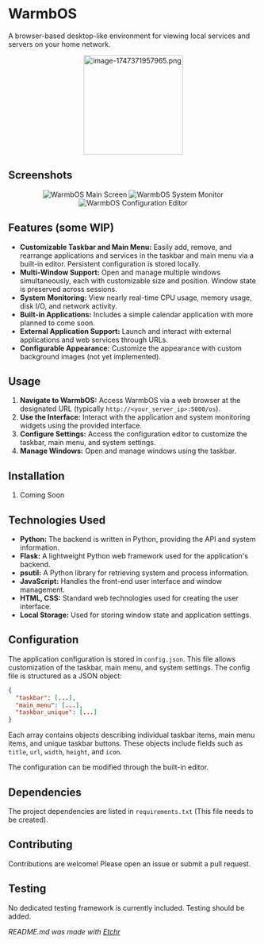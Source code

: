 # WarmbOS
A browser-based desktop-like environment for viewing local services and servers on your home network.


<div align="center">
<img src="https://wpdn.one/os/static/images/warmbos.png" alt="image-1747371957965.png" width="200px" height="200px"/>
</div>


## Screenshots
<div align="center">
<img src="https://i.imgur.com/xvc33eg.png" alt="WarmbOS Main Screen">
<img src="https://i.imgur.com/TDpRP3G.png" alt="WarmbOS System Monitor">
<img src="https://i.imgur.com/RbnhyDG.png" alt="WarmbOS Configuration Editor">
</div>

## Features (some WIP)
* **Customizable Taskbar and Main Menu:**  Easily add, remove, and rearrange applications and services in the taskbar and main menu via a built-in editor.  Persistent configuration is stored locally.
* **Multi-Window Support:** Open and manage multiple windows simultaneously, each with customizable size and position.  Window state is preserved across sessions.
* **System Monitoring:** View nearly real-time CPU usage, memory usage, disk I/O, and network activity.
* **Built-in Applications:** Includes a simple calendar application with more planned to come soon.
* **External Application Support:** Launch and interact with external applications and web services through URLs.
* **Configurable Appearance:** Customize the appearance with custom background images (not yet implemented).

## Usage
1.  **Navigate to WarmbOS:** Access WarmbOS via a web browser at the designated URL (typically `http://<your_server_ip>:5000/os`).
2.  **Use the Interface:** Interact with the application and system monitoring widgets using the provided interface.
3.  **Configure Settings:** Access the configuration editor to customize the taskbar, main menu, and system settings.
4.  **Manage Windows:** Open and manage windows using the taskbar.

## Installation
1.  Coming Soon

## Technologies Used
* **Python:** The backend is written in Python, providing the API and system information.
* **Flask:** A lightweight Python web framework used for the application's backend.
* **psutil:** A Python library for retrieving system and process information.
* **JavaScript:**  Handles the front-end user interface and window management.
* **HTML, CSS:** Standard web technologies used for creating the user interface.
* **Local Storage:** Used for storing window state and application settings.

## Configuration
The application configuration is stored in `config.json`.  This file allows customization of the taskbar, main menu, and system settings.  The config file is structured as a JSON object:

```json
{
  "taskbar": [...],
  "main_menu": [...],
  "taskbar_unique": [...]
}
```

Each array contains objects describing individual taskbar items, main menu items, and unique taskbar buttons.  These objects include fields such as `title`, `url`, `width`, `height`, and `icon`.

The configuration can be modified through the built-in editor.

## Dependencies
The project dependencies are listed in `requirements.txt` (This file needs to be created).

## Contributing
Contributions are welcome! Please open an issue or submit a pull request.

## Testing
No dedicated testing framework is currently included.  Testing should be added.

*README.md was made with [Etchr](https://etchr.dev)*
